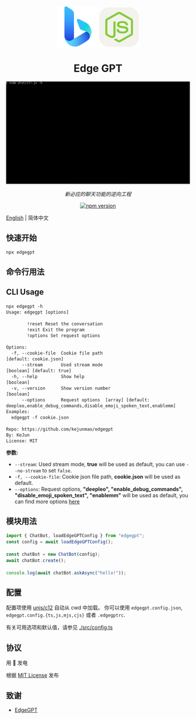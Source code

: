<div align="center">

[![Bing](./assets/bing.svg)][bing-href]
[![Bing](./assets/node.svg)][node-href]

# Edge GPT

![](./assets/demo.gif)

_新必应的聊天功能的逆向工程_

[![npm version][npm-version-src]][npm-version-href]

</div>

[English](./README.md) | 简体中文

## 快速开始

```shell
npx edgegpt
```

## 命令行用法

## CLI Usage

```shell
npx edgegpt -h
Usage: edgegpt [options]

        !reset Reset the conversation
        !exit Exit the program
        !options Set request options

Options:
  -f, --cookie-file  Cookie file path                                                          [default: cookie.json]
      --stream       Used stream mode                                                       [boolean] [default: true]
  -h, --help         Show help                                                                              [boolean]
  -v, --version      Show version number                                                                    [boolean]
      --options      Request options  [array] [default: deepleo,enable_debug_commands,disable_emoji_spoken_text,enablemm]
Examples:
  edgegpt -f cookie.json

Repo: https://github.com/kejunmao/edgegpt
By: KeJun
License: MIT
```

**参数:**

- `--stream`: Used stream mode, **true** will be used as default, you can use `--no-stream` to set `false`.
- `-f, --cookie-file`: Cookie json file path, **cookie.json** will be used as default.
- `--options`: Request options, **"deepleo", "enable_debug_commands", "disable_emoji_spoken_text", "enablemm"** will be used as default, you can find more options [here](./src/types.ts)

## 模块用法

```ts
import { ChatBot, loadEdgeGPTConfig } from "edgegpt";
const config = await loadEdgeGPTConfig();

const chatBot = new ChatBot(config);
await chatBot.create();

console.log(await chatBot.askAsync("hello!"));
```

## 配置

配置项使用 [unjs/c12](https://github.com/unjs/c12) 自动从 cwd 中加载。 你可以使用 `edgegpt.config.json`, `edgegpt.config.{ts,js,mjs,cjs}` 或者 `.edgegptrc`.

有关可用选项和默认值，请参见 [./src/config.ts](./src/config.ts)

## 协议

用 💛 发电

根据 [MIT License](./LICENSE) 发布

## 致谢

- [EdgeGPT](https://github.com/acheong08/EdgeGPT/)

<!-- Badges -->

[npm-version-src]: https://img.shields.io/npm/v/edgegpt?style=flat-square
[npm-version-href]: https://npmjs.com/package/edgegpt
[bing-href]: https://www.bing.com/search?q=Bing+AI&showconv=1
[node-href]: https://nodejs.org
